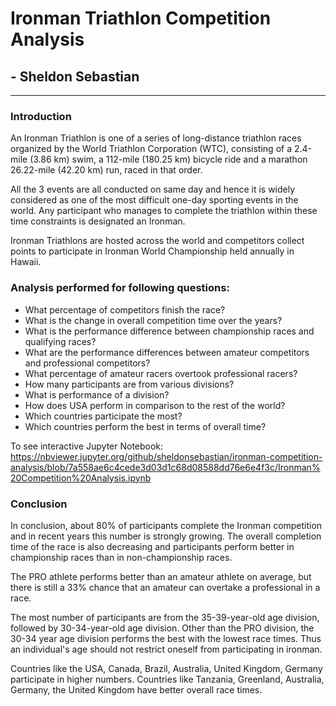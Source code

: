 # Ironman Triathlon Competition Analysis
## - Sheldon Sebastian
---

### Introduction

An Ironman Triathlon is one of a series of long-distance triathlon races organized by the World Triathlon Corporation (WTC), consisting of a 2.4-mile (3.86 km) swim, a 112-mile (180.25 km) bicycle ride and a marathon 26.22-mile (42.20 km) run, raced in that order.

All the 3 events are all conducted on same day and hence it is widely considered as one of the most difficult one-day sporting events in the world. Any participant who manages to complete the triathlon within these time constraints is designated an Ironman.

Ironman Triathlons are hosted across the world and competitors collect points to participate in Ironman World Championship held annually in Hawaii.

### Analysis performed for following questions:
* What percentage of competitors finish the race?
* What is the change in overall competition time over the years?
* What is the performance difference between championship races and qualifying races?
* What are the performance differences between amateur competitors and professional competitors?
* What percentage of amateur racers overtook professional racers?
* How many participants are from various divisions?
* What is performance of a division?
* How does USA perform in comparison to the rest of the world?
* Which countries participate the most?
* Which countries perform the best in terms of overall time?

To see interactive Jupyter Notebook:
https://nbviewer.jupyter.org/github/sheldonsebastian/ironman-competition-analysis/blob/7a558ae6c4cede3d03d1c68d08588dd76e6e4f3c/Ironman%20Competition%20Analysis.ipynb


### Conclusion
In conclusion, about 80% of participants complete the Ironman competition and in recent years this number is strongly growing. The overall completion time of the race is also decreasing and participants perform better in championship races than in non-championship races.

The PRO athlete performs better than an amateur athlete on average, but there is still a 33% chance that an amateur can overtake a professional in a race.

The most number of participants are from the 35-39-year-old age division, followed by 30-34-year-old age division. Other than the PRO division, the 30-34 year age division performs the best with the lowest race times. Thus an individual's age should not restrict oneself from participating in ironman.

Countries like the USA, Canada, Brazil, Australia, United Kingdom, Germany participate in higher numbers. Countries like Tanzania, Greenland, Australia, Germany, the United Kingdom have better overall race times.
